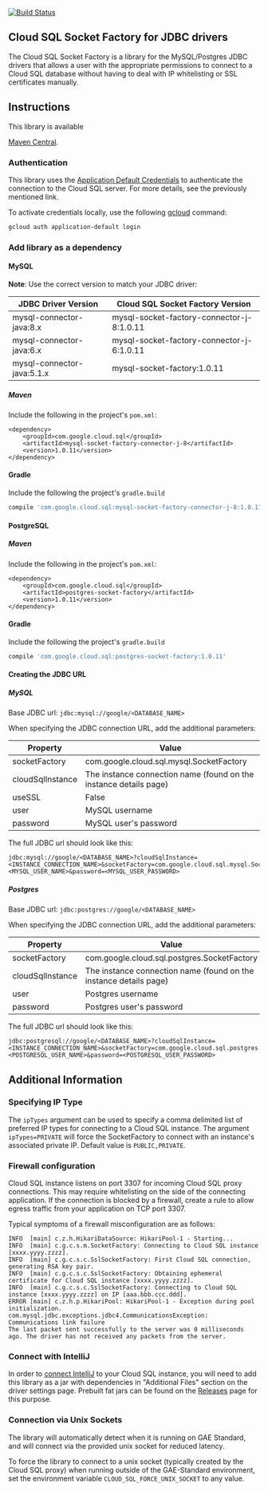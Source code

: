 [![Build
Status](https://travis-ci.org/GoogleCloudPlatform/cloud-sql-jdbc-socket-factory.svg?branch=master)](https://travis-ci.org/GoogleCloudPlatform/cloud-sql-jdbc-socket-factory)
## Cloud SQL Socket Factory for JDBC drivers

The Cloud SQL Socket Factory is a library for the MySQL/Postgres JDBC drivers that allows a user 
with the appropriate permissions to connect to a Cloud SQL database without having to deal with IP 
whitelisting or SSL certificates manually.

## Instructions

This library is available 

[Maven Central](http://search.maven.org/#artifactdetails%7Ccom.google.cloud.sql%7Cmysql-socket-factory%7C1.0.4%7Cjar).


### Authentication

This library uses the [Application Default Credentials](
https://developers.google.com/identity/protocols/application-default-credentials) to authenticate
the connection to the Cloud SQL server. For more details, see the previously mentioned link.

To activate credentials locally, use the following [gcloud](https://cloud.google.com/sdk/gcloud/) 
command: 
```bash
gcloud auth application-default login
```

### Add library as a dependency

#### MySQL

**Note**: Use the correct version to match your JDBC driver:

| JDBC Driver Version        | Cloud SQL Socket Factory Version         |
| -------------------------- | ---------------------------------------- |
| mysql-connector-java:8.x   | mysql-socket-factory-connector-j-8:1.0.11 |
| mysql-connector-java:6.x   | mysql-socket-factory-connector-j-6:1.0.11 |
| mysql-connector-java:5.1.x | mysql-socket-factory:1.0.11              |


##### Maven
Include the following in the project's `pom.xml`:
```maven-pom
<dependency>
    <groupId>com.google.cloud.sql</groupId>
    <artifactId>mysql-socket-factory-connector-j-8</artifactId>
    <version>1.0.11</version>
</dependency>
```

#### Gradle
Include the following the project's `gradle.build`
```gradle
compile 'com.google.cloud.sql:mysql-socket-factory-connector-j-8:1.0.11'
```

#### PostgreSQL

##### Maven
Include the following in the project's `pom.xml`:
```maven-pom
<dependency>
    <groupId>com.google.cloud.sql</groupId>
    <artifactId>postgres-socket-factory</artifactId>
    <version>1.0.11</version>
</dependency>
```

#### Gradle
Include the following the project's `gradle.build`
```gradle
compile 'com.google.cloud.sql:postgres-socket-factory:1.0.11'
```


#### Creating the JDBC URL

##### MySQL

Base JDBC url: `jdbc:mysql://google/<DATABASE_NAME>`

When specifying the JDBC connection URL, add the additional parameters:

| Property         | Value         |
| ---------------- | ------------- |
| socketFactory    | com.google.cloud.sql.mysql.SocketFactory |
| cloudSqlInstance | The instance connection name (found on the instance details page) |
| useSSL           | False |
| user             | MySQL username |
| password         | MySQL user's password |

The full JDBC url should look like this:
```
jdbc:mysql://google/<DATABASE_NAME>?cloudSqlInstance=<INSTANCE_CONNECTION_NAME>&socketFactory=com.google.cloud.sql.mysql.SocketFactory&useSSL=false&user=<MYSQL_USER_NAME>&password=<MYSQL_USER_PASSWORD>
```

##### Postgres

Base JDBC url: `jdbc:postgres://google/<DATABASE_NAME>`

When specifying the JDBC connection URL, add the additional parameters:

| Property         | Value         |
| ---------------- | ------------- |
| socketFactory    | com.google.cloud.sql.postgres.SocketFactory |
| cloudSqlInstance | The instance connection name (found on the instance details page) |
| user             | Postgres username |
| password         | Postgres user's password |

The full JDBC url should look like this:
```
jdbc:postgresql://google/<DATABASE_NAME>?cloudSqlInstance=<INSTANCE_CONNECTION_NAME>&socketFactory=com.google.cloud.sql.postgres.SocketFactory&user=<POSTGRESQL_USER_NAME>&password=<POSTGRESQL_USER_PASSWORD>
```

## Additional Information

### Specifying IP Type
 
The `ipTypes` argument can be used to specify a comma delimited list of preferred IP types for
connecting to a Cloud SQL instance. The argument `ipTypes=PRIVATE` will force the 
SocketFactory to connect with an instance's associated private IP. Default value is 
`PUBLIC,PRIVATE`.

### Firewall configuration

Cloud SQL instance listens on port 3307 for incoming Cloud SQL proxy connections. This may require whitelisting on the side of the connecting application. If the connection is blocked by a firewall, create a rule to allow egress traffic from your application on TCP port 3307.

Typical symptoms of a firewall misconfiguration are as follows:

```
INFO  [main] c.z.h.HikariDataSource: HikariPool-1 - Starting...
INFO  [main] c.g.c.s.m.SocketFactory: Connecting to Cloud SQL instance [xxxx.yyyy.zzzz].
INFO  [main] c.g.c.s.c.SslSocketFactory: First Cloud SQL connection, generating RSA key pair.
INFO  [main] c.g.c.s.c.SslSocketFactory: Obtaining ephemeral certificate for Cloud SQL instance [xxxx.yyyy.zzzz].
INFO  [main] c.g.c.s.c.SslSocketFactory: Connecting to Cloud SQL instance [xxxx.yyyy.zzzz] on IP [aaa.bbb.ccc.ddd].
ERROR [main] c.z.h.p.HikariPool: HikariPool-1 - Exception during pool initialization.
com.mysql.jdbc.exceptions.jdbc4.CommunicationsException: Communications link failure
The last packet sent successfully to the server was 0 milliseconds ago. The driver has not received any packets from the server.
```

### Connect with IntelliJ
 
In order to [connect IntelliJ](https://jetbrains.com/help/idea/connecting-to-a-database.html#mysql) 
to your Cloud SQL instance, you will need to add this library as a jar with dependencies in
"Additional Files" section on the driver settings page. Prebuilt fat jars can be found on the 
[Releases](https://github.com/GoogleCloudPlatform/cloud-sql-jdbc-socket-factory/releases) page for 
this purpose. 
 
### Connection via Unix Sockets

The library will automatically detect when it is running on GAE Standard, and will connect via the 
 provided unix socket for reduced latency.

To force the library to connect to a unix socket (typically created by the Cloud SQL proxy) when 
running outside of the GAE-Standard environment, set the environment variable 
`CLOUD_SQL_FORCE_UNIX_SOCKET` to any value.
